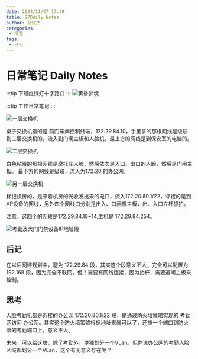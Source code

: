 ```yaml
---
date: 2024/11/27 17:40
title: 27Daily Notes
author: 张俊杰
categories:
 - 博客
tags:
 - 日记
---
```


# 日常笔记 Daily Notes
:::tip
下班红绿灯十字路口
:::
![黄昏梦境](https://gitee.com/zhangjunjiee/article-images/raw/master/images/202411272258763.png)

:::tip
工作日常笔记
:::

![一层交换机](https://gitee.com/zhangjunjiee/article-images/raw/master/images/202411272310614.png)

桌子交换机指的是 前门车闸控制终端，172.29.84.10，手里拿的那根网线是级联到二层交换机的，流入到门闸主板和人脸机。最上方的网线是到保安室的电脑的。


![二层交换机](https://gitee.com/zhangjunjiee/article-images/raw/master/images/202411272302763.png)

白色粘带的那根网线是摩托车人脸，然后依次是入口、出口的人脸，然后是门闸主板。
最下方的网线是级联，流入为172.20 的办公网。

![另一层交换机](https://gitee.com/zhangjunjiee/article-images/raw/master/images/202411272322334.png)

标记机房的，是来着机房的光收发出来的电口，流入172.20.80.1/22，邻接的是到AP设备的网线，另外四个网线口分别是出入、口闸机主板，出、入口立杆抓拍。

注意，这四个的网段是172.29.84.10~14,主机是 172.29.84.254。

![考勤及大门门禁设备IP地址段](https://gitee.com/zhangjunjiee/article-images/raw/master/images/202411272327188.png)

## 后记

在以后网建规划中，避免 172.29.84 段，其实这个段意义不大，完全可以配置为 192.168 段，因为完全不联网，但！需要有网线连接，因为抬杆，需要道闸主板来控制。

## 思考

人脸考勤机都是近接的办公网 172.20.80.1/22 段，是通过防火墙策略实现的 考勤网访问 办公网。其实这个防火墙策略根据地址来就可以了，还插一个端口到防火墙的考勤端口上，意义不大。

未来，可以给这块，除了考勤外，单独划分一个VLan。但你说办公网的考勤人脸区域都划分一个VLan，这个有无意义存在呢？

